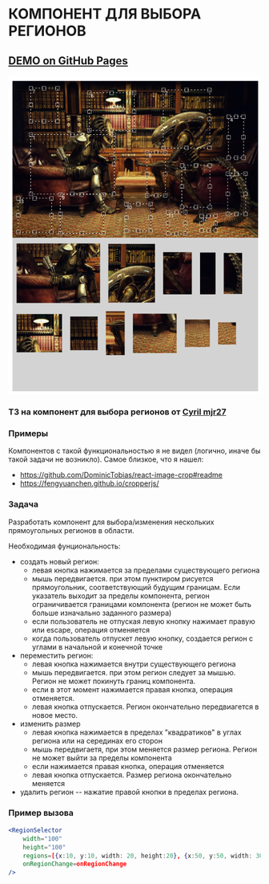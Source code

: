 # КОМПОНЕНТ ДЛЯ ВЫБОРА РЕГИОНОВ

## <a href="https://rrev4ge.github.io/region-selector" target="_blank">DEMO on GitHub Pages</a>

![demo_screenshot](./region_selector_(desktop_demo).png)

### ТЗ на компонент для выбора регионов от <a href="https://gist.github.com/mjr27/477972795a0e8c08e2d45dd9771e8c78" target="_blank">Cyril mjr27</a>

### Примеры


Компонентов с такой функциональностью я не видел (логично, иначе бы
такой задачи не возникло). Самое близкое, что я нашел:
* https://github.com/DominicTobias/react-image-crop#readme 
* https://fengyuanchen.github.io/cropperjs/


### Задача

Разработать компонент для выбора/изменения нескольких прямоугольных регионов в области.

Необходимая фунциональность:

* создать новый регион:
  * левая кнопка нажимается за пределами существующего региона
  * мышь передвигается. при этом пунктиром рисуется прямоугольник,
    соответствующий будущим границам. Если указатель выходит за пределы
    компонента, регион ограничивается границами компонента (регион не может
    быть больше изначально заданного размера)
  * если пользователь не отпуская левую кнопку нажимает правую
    или escape, операция отменяется
  * когда пользователь отпускет левую кнопку, создается регион с углами в начальной 
    и конечной точке
* переместить регион: 
  * левая кнопка нажимается внутри существующего региона
  * мышь передвигается. при этом регион следует за мышью. Регион не может покинуть 
  границ компонента.
  * если в этот момент нажимается правая кнопка, операция отменяется.
  * левая кнопка отпускается. Регион окончательно передвиагется в новое место.
* изменить размер
  * левая кнопка нажимается в пределах "квадратиков" в углах региона или на серединах
    его сторон
  * мышь передвигаетя, при этом меняется размер региона. Регион не может выйти за пределы
    компонента
  * если нажимается правая кнопка, операция отменяется
  * левая кнопка отпускается. Размер региона окончательно меняется
* удалить регион -- нажатие правой кнопки в пределах региона.


### Пример вызова
```jsx
<RegionSelector 
    width="100"
    height="100"  
    regions=[{x:10, y:10, width: 20, height:20}, {x:50, y:50, width: 30, height:25}]
    onRegionChange=onRegionChange
/>
```